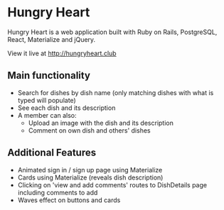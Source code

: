 # Hungry Heart

Hungry Heart is a web application built with Ruby on Rails, PostgreSQL, React, Materialize and jQuery.

View it live at http://hungryheart.club

## Main functionality

* Search for dishes by dish name (only matching dishes with what is typed will populate)
* See each dish and its description
* A member can also:
  * Upload an image with the dish and its description
  * Comment on own dish and others' dishes

## Additional Features

* Animated sign in / sign up page using Materialize
* Cards using Materialize (reveals dish description)
* Clicking on 'view and add comments' routes to DishDetails page including comments to add
* Waves effect on buttons and cards
